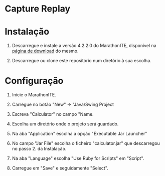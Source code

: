 # Capture Replay


# Instalação

1. Descarregue e instale a versão 4.2.2.0 do MarathonITE, disponível na [página de download](https://marathontesting.com/downloads/) do mesmo.

2. Descarregue ou clone este repositório num diretório à sua escolha.

# Configuração

1. Inicie o MarathonITE.

2. Carregue no botão "New" -> "Java/Swing Project

3. Escreva "Calculator" no campo "Name.

4. Escolha um diretório onde o projeto será guardado.

5. Na aba "Application" escolha a opção "Executable Jar Launcher"

6. No campo "Jar File" escolha o ficheiro "calculator.jar" que descarregou no passo 2. da Instalação.

7. Na aba "Language" escolha "Use Ruby for Scripts" em "Script".

8. Carregue em "Save" e seguidamente "Select".
